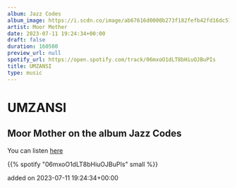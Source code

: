 ```yaml
---
album: Jazz Codes
album_image: https://i.scdn.co/image/ab67616d0000b273f182fefb42fd16dc516b6f30
artist: Moor Mother
date: 2023-07-11 19:24:34+00:00
draft: false
duration: 160500
preview_url: null
spotify_url: https://open.spotify.com/track/06mxoO1dLT8bHiuOJBuPIs
title: UMZANSI
type: music
---
```



# UMZANSI

## Moor Mother on the album Jazz Codes

You can listen [here](https://open.spotify.com/track/06mxoO1dLT8bHiuOJBuPIs)

{{% spotify "06mxoO1dLT8bHiuOJBuPIs" small %}}

added on 2023-07-11 19:24:34+00:00